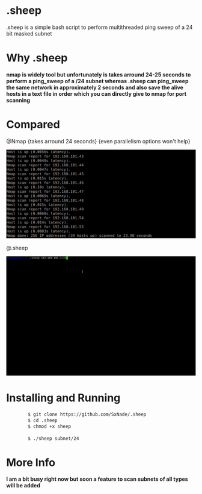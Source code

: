 # .sheep

.sheep is a simple bash script to perform multithreaded ping sweep of a 24 bit masked subnet 


# Why .sheep

**nmap is widely tool but unfortunately is takes arround 24-25 seconds to perform a ping_sweep of a /24 subnet whereas .sheep can ping_sweep the same network in approximately 2 seconds and also save the alive hosts in a text file in order which you can directly give to nmap for port scanning**

# Compared

@Nmap {takes arround 24 seconds} {even parallelism options won't help}

![Capture](https://github.com/SxNade/.sheep/blob/main/2021-05-29_03-15.png)

@.sheep

![Capture](https://github.com/SxNade/.sheep/blob/main/sheep.gif)

# Installing and Running


            $ git clone https://github.com/SxNade/.sheep
            $ cd .sheep
            $ chmod +x sheep
            
            $ ./sheep subnet/24


# More Info

**I am a bit busy right now but soon a feature to scan subnets of all types will be added**
